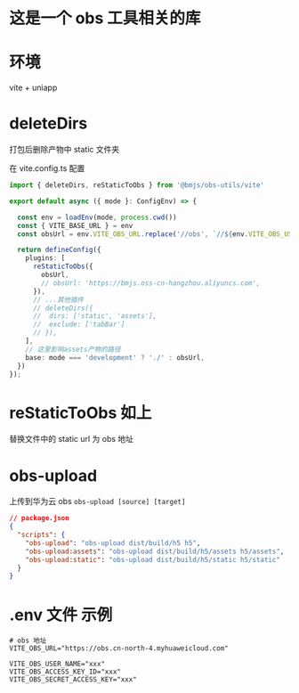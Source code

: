 # 这是一个 obs 工具相关的库

# 环境

vite + uniapp

# deleteDirs

打包后删除产物中 static 文件夹

在 vite.config.ts 配置

```ts
import { deleteDirs, reStaticToObs } from '@bmjs/obs-utils/vite'

export default async ({ mode }: ConfigEnv) => {

  const env = loadEnv(mode, process.cwd())
  const { VITE_BASE_URL } = env
  const obsUrl = env.VITE_OBS_URL.replace('//obs', `//${env.VITE_OBS_USER_NAME}.obs`) + '/h5'

  return defineConfig({
    plugins: [
      reStaticToObs({
        obsUrl,
        // obsUrl: 'https://bmjs.oss-cn-hangzhou.aliyuncs.com',
      }),
      // ...其他插件
      // deleteDirs({
      //  dirs: ['static', 'assets'],
      //  exclude: ['tabBar']
      // }),
    ],
    // 这里影响assets产物的路径
    base: mode === 'development' ? './' : obsUrl,
  })
});

```

# reStaticToObs 如上

替换文件中的 static url 为 obs 地址

# obs-upload

上传到华为云 obs
`obs-upload [source] [target]`

```json
// package.json
{
  "scripts": {
    "obs-upload": "obs-upload dist/build/h5 h5",
    "obs-upload:assets": "obs-upload dist/build/h5/assets h5/assets",
    "obs-upload:static": "obs-upload dist/build/h5/static h5/static"
  }
}
```

# .env 文件 示例

```env
# obs 地址
VITE_OBS_URL="https://obs.cn-north-4.myhuaweicloud.com"

VITE_OBS_USER_NAME="xxx"
VITE_OBS_ACCESS_KEY_ID="xxx"
VITE_OBS_SECRET_ACCESS_KEY="xxx"
```
